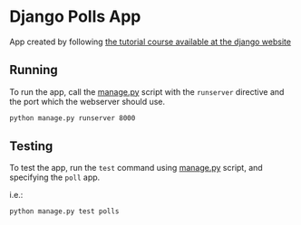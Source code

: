 # Django Polls App

App created by following [the tutorial course available at the django website](https://docs.djangoproject.com/en/3.0/intro/tutorial01/)


## Running

To run the app, call the [manage.py](manage.py) script with the `runserver` directive and the port which the webserver should use.

```bash
python manage.py runserver 8000
```

## Testing

To test the app, run the `test` command using [manage.py](manage.py) script, and specifying the `poll` app.

i.e.:
```bash
python manage.py test polls
```
